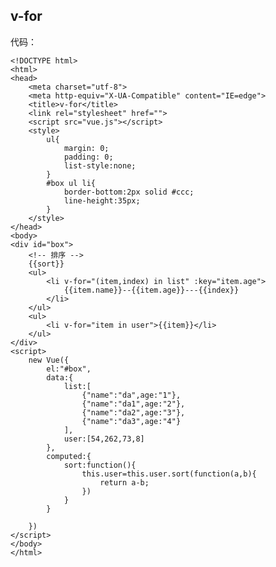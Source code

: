 ## v-for

代码：

    <!DOCTYPE html>
    <html>
    <head>
        <meta charset="utf-8">
        <meta http-equiv="X-UA-Compatible" content="IE=edge">
        <title>v-for</title>
        <link rel="stylesheet" href="">
        <script src="vue.js"></script>
        <style>
            ul{
                margin: 0;
                padding: 0;
                list-style:none;
            }
            #box ul li{
                border-bottom:2px solid #ccc;
                line-height:35px;
            }
        </style>
    </head>
    <body>
    <div id="box">
        <!-- 排序 -->
        {{sort}}
        <ul>
            <li v-for="(item,index) in list" :key="item.age">
                {{item.name}}--{{item.age}}---{{index}}
            </li>
        </ul>
        <ul>
            <li v-for="item in user">{{item}}</li>
        </ul>
    </div>
    <script>
        new Vue({
            el:"#box",
            data:{
                list:[
                    {"name":"da",age:"1"},
                    {"name":"da1",age:"2"},
                    {"name":"da2",age:"3"},
                    {"name":"da3",age:"4"}
                ],
                user:[54,262,73,8]
            },
            computed:{
                sort:function(){
                    this.user=this.user.sort(function(a,b){
                        return a-b;
                    })
                }
            }

        })
    </script>
    </body>
    </html>